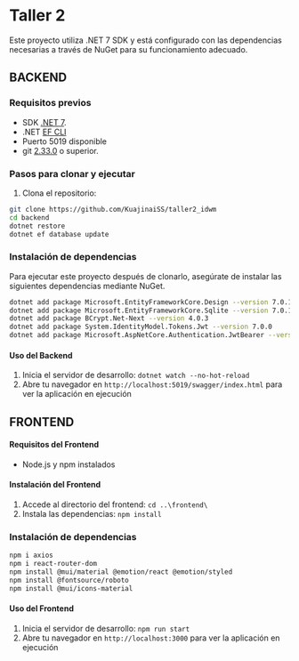 # Taller 2

Este proyecto utiliza .NET 7 SDK y está configurado con las dependencias necesarias a través de NuGet para su funcionamiento adecuado.

## BACKEND

### Requisitos previos

- SDK [.NET 7](https://dotnet.microsoft.com/es-es/download/dotnet/7.0).
- .NET [EF CLI](https://www.nuget.org/packages/dotnet-ef/)
- Puerto 5019 disponible
- git [2.33.0](https://git-scm.com/downloads) o superior.

### Pasos para clonar y ejecutar

1. Clona el repositorio:

```bash
git clone https://github.com/KuajinaiSS/taller2_idwm
cd backend
dotnet restore
dotnet ef database update
```

### Instalación de dependencias

Para ejecutar este proyecto después de clonarlo, asegúrate de instalar las siguientes dependencias mediante NuGet.

```bash
dotnet add package Microsoft.EntityFrameworkCore.Design --version 7.0.11
dotnet add package Microsoft.EntityFrameworkCore.Sqlite --version 7.0.11
dotnet add package BCrypt.Net-Next --version 4.0.3
dotnet add package System.IdentityModel.Tokens.Jwt --version 7.0.0
dotnet add package Microsoft.AspNetCore.Authentication.JwtBearer --version 7.0.11
```

#### Uso del Backend

1. Inicia el servidor de desarrollo: `dotnet watch --no-hot-reload`
2. Abre tu navegador en `http://localhost:5019/swagger/index.html` para ver la aplicación en ejecución


## FRONTEND

#### Requisitos del Frontend

- Node.js y npm instalados

#### Instalación del Frontend
1. Accede al directorio del frontend: `cd ..\frontend\ `
2. Instala las dependencias: `npm install`

### Instalación de dependencias

```bash
npm i axios
npm i react-router-dom
npm install @mui/material @emotion/react @emotion/styled
npm install @fontsource/roboto
npm install @mui/icons-material
```

#### Uso del Frontend

1. Inicia el servidor de desarrollo: `npm run start`
2. Abre tu navegador en `http://localhost:3000` para ver la aplicación en ejecución
